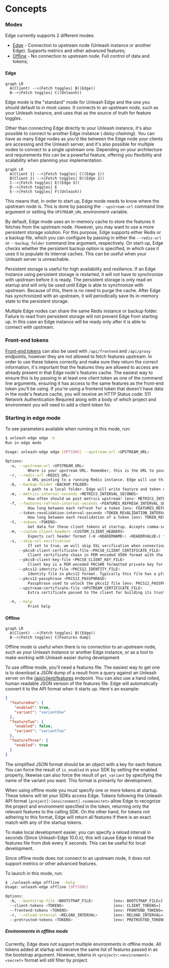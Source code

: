 # Concepts

### Modes

Edge currently supports 2 different modes:

- [Edge](#edge) - Connection to upstream node (Unleash instance or another Edge). Supports metrics and
  other advanced features;
- [Offline](#offline) - No connection to upstream node. Full control of data and tokens;

#### Edge

```mermaid
graph LR
  A(Client) -->|Fetch toggles| B((Edge))
  B-->|Fetch toggles| C((Unleash))
```

Edge mode is the "standard" mode for Unleash Edge and the one you should default to in most cases. It connects to an
upstream node, such as your Unleash instance, and uses that as the source of truth for feature toggles.

Other than connecting Edge directly to your Unleash instance, it's also possible to connect to another Edge instance (
_daisy chaining_). You can have as many Edge nodes as you'd like between the Edge node your clients are accessing and
the Unleash server, and it's also possible for multiple nodes to connect to a single upstream one. Depending on your
architecture and requirements this can be a powerful feature, offering you flexibility and scalability when planning
your implementation.

```mermaid
graph LR
  A(Client 1) -->|Fetch toggles| C((Edge 1))
  B(Client 2) -->|Fetch toggles| D((Edge 2))
  C-->|Fetch toggles| E((Edge 3))
  D-->|Fetch toggles| E
  E-->|Fetch toggles| F((Unleash))
```

This means that, in order to start up, Edge mode needs to know where the upstream node is. This is done by passing
the `--upstream-url` command line argument or setting the `UPSTREAM_URL` environment variable.

By default, Edge mode uses an in-memory cache to store the features it fetches from the upstream node. However, you may
want to use a more persistent storage solution. For this purpose, Edge supports either Redis or a backup file, which you
can configure by passing in either the `--redis-url` or `--backup_folder` command line argument, respectively. On
start-up, Edge checks whether the persistent backup option is specified, in which case it uses it to populate its
internal caches. This can be useful when your Unleash server is unreachable.

Persistent storage is useful for high availability and resilience. If an Edge instance using persistent storage is
restarted, it will not have to synchronize with upstream before it is ready. The persistent storage is only read on
startup and will only be used until Edge is able to synchronize with upstream. Because of this, there is no need to
purge the cache. After Edge has synchronized with an upstream, it will periodically save its in-memory state to the
persistent storage.

Multiple Edge nodes can share the same Redis instance or backup folder. Failure to read from persistent storage will not
prevent Edge from starting up. In this case an Edge instance will be ready only after it is able to connect with
upstream.

### Front-end tokens

[Front-end tokens](https://docs.getunleash.io/reference/api-tokens-and-client-keys#front-end-tokens) can also be used
with `/api/frontend` and `/api/proxy` endpoints, however they are not allowed to fetch features upstream.
In order to use these tokens correctly and make sure they return the correct information, it's important that the
features they are allowed to access are already present in that Edge node's features cache.
The easiest way to ensure this is by passing in at least one client token as one of the command line arguments,
ensuring it has access to the same features as the front-end token you'll be using.
If you're using a frontend token that doesn't have data in the node's feature cache, you will receive an HTTP Status
code: 511 Network Authentication Required along with a body of which project and environment you will need to add a
client token for.

### Starting in edge mode

To see parameters available when running in this mode, run:

```bash
$ unleash-edge edge -h
Run in edge mode

Usage: unleash-edge edge [OPTIONS] --upstream-url <UPSTREAM_URL>

Options:
  -u, --upstream-url <UPSTREAM_URL>
          Where is your upstream URL. Remember, this is the URL to your instance, without any trailing /api suffix [env: UPSTREAM_URL=]
  -r, --redis-url <REDIS_URL>
          A URL pointing to a running Redis instance. Edge will use this instance to persist feature and token data and read this back after restart. Mutually exclusive with the --backup-folder option [env: REDIS_URL=]
  -b, --backup-folder <BACKUP_FOLDER>
          A path to a local folder. Edge will write feature and token data to disk in this folder and read this back after restart. Mutually exclusive with the --redis-url option [env: BACKUP_FOLDER=]
  -m, --metrics-interval-seconds <METRICS_INTERVAL_SECONDS>
          How often should we post metrics upstream? [env: METRICS_INTERVAL_SECONDS=] [default: 60]
  -f, --features-refresh-interval-seconds <FEATURES_REFRESH_INTERVAL_SECONDS>
          How long between each refresh for a token [env: FEATURES_REFRESH_INTERVAL_SECONDS=] [default: 10]
      --token-revalidation-interval-seconds <TOKEN_REVALIDATION_INTERVAL_SECONDS>
          How long between each revalidation of a token [env: TOKEN_REVALIDATION_INTERVAL_SECONDS=] [default: 3600]
  -t, --tokens <TOKENS>
          Get data for these client tokens at startup. Accepts comma-separated list of tokens. Hot starts your feature cache [env: TOKENS=]
  -H, --custom-client-headers <CUSTOM_CLIENT_HEADERS>
          Expects curl header format (-H <HEADERNAME>: <HEADERVALUE>) for instance `-H X-Api-Key: mysecretapikey` [env: CUSTOM_CLIENT_HEADERS=]
  -s, --skip-ssl-verification
          If set to true, we will skip SSL verification when connecting to the upstream Unleash server [env: SKIP_SSL_VERIFICATION=]
      --pkcs8-client-certificate-file <PKCS8_CLIENT_CERTIFICATE_FILE>
          Client certificate chain in PEM encoded X509 format with the leaf certificate first. The certificate chain should contain any intermediate certificates that should be sent to clients to allow them to build a chain to a trusted root [env: PKCS8_CLIENT_CERTIFICATE_FILE=]
      --pkcs8-client-key-file <PKCS8_CLIENT_KEY_FILE>
          Client key is a PEM encoded PKCS#8 formatted private key for the leaf certificate [env: PKCS8_CLIENT_KEY_FILE=]
      --pkcs12-identity-file <PKCS12_IDENTITY_FILE>
          Identity file in pkcs12 format. Typically this file has a pfx extension [env: PKCS12_IDENTITY_FILE=]
      --pkcs12-passphrase <PKCS12_PASSPHRASE>
          Passphrase used to unlock the pkcs12 file [env: PKCS12_PASSPHRASE=]
      --upstream-certificate-file <UPSTREAM_CERTIFICATE_FILE>
          Extra certificate passed to the client for building its trust chain. Needs to be in PEM format (crt or pem extensions usually are) [env: UPSTREAM_CERTIFICATE_FILE=]

  -h, --help
          Print help

```

#### Offline

```mermaid
graph LR
  A(Client) -->|Fetch toggles| B((Edge))
  B-->|Fetch toggles| C[Features dump]
```

Offline mode is useful when there is no connection to an upstream node, such as your Unleash instance or another Edge
instance, or as a tool to make working with Unleash easier during development.

To use offline mode, you'll need a features file. The easiest way to get one is to download a JSON dump of a result from
a query against an Unleash server on
the [/api/client/features](https://docs.getunleash.io/reference/api/unleash/get-client-feature) endpoint. You can also
use a hand rolled, human readable JSON version of the features file. Edge will automatically convert it to the API
format when it starts up. Here's an example:

``` json
{
  "featureOne": {
    "enabled": true,
    "variant": "variantOne"
  },
  "featureTwo": {
    "enabled": false,
    "variant": "variantTwo"
  },
  "featureThree": {
    "enabled": true
  }
}
```

The simplified JSON format should be an object with a key for each feature. You can force the result of `is_enabled` in
your SDK by setting the enabled property, likewise can also force the result of `get_variant` by specifying the name of
the variant you want. This format is primarily for development.

When using offline mode you must specify one or more tokens at startup. These tokens will let your SDKs access Edge.
Tokens following the Unleash API format `[project]:[environment].<somesecret>` allow Edge to recognize the project and
environment specified in the token, returning only the relevant features to the calling SDK. On the other hand, for
tokens not adhering to this format, Edge will return all features if there is an exact match with any of the startup
tokens.

To make local development easier, you can specify a reload interval in seconds (Since Unleash-Edge 10.0.x); this will
cause Edge to reload the features file from disk every X seconds. This can be useful for local development.

Since offline mode does not connect to an upstream node, it does not support metrics or other advanced features.

To launch in this mode, run:

```bash
$ ./unleash-edge offline --help
Usage: unleash-edge offline [OPTIONS]

Options:
  -b, --bootstrap-file <BOOTSTRAP_FILE>         [env: BOOTSTRAP_FILE=]
  --client-tokens <TOKENS>                      [env: CLIENT_TOKENS=]
  --frontend-tokens <TOKENS>                    [env: FRONTEND_TOKENS=]
  -r, --reload-interval <RELOAD_INTERVAL>       [env: RELOAD_INTERVAL=]
  --pretrusted-tokens <TOKENS>                  [env: PRETRUSTED_TOKENS=]
```

##### Environments in offline mode

Currently, Edge does not support multiple environments in offline mode. All tokens added at startup will receive the
same list of features passed in as the bootstrap argument.
However, tokens in `<project>:<environment>.<secret>` format will still filter by project.
